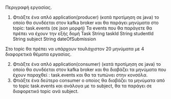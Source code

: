 Περιγραφή εργασίας.
1.	Φτιάξτε ένα απλό application(producer) (κατά προτίμηση σε java) το οποίο θα συνδέεται στον kafka broker και θα παράγει μηνύματα στο topic: task.events (σε json μορφή)
Τα events που θα παράγετε θα πρέπει να έχουν την εξής δομή
Task
String taskId
String studentId
String subject
String dateOfSubmission

Στο topic θα πρέπει να υπάρχουν τουλάχιστον 20 μηνύματα με 4 διαφορετικά θέματα εργασίας.

2.	Φτιάξτε ένα απλό application(consumer) (κατά προτίμηση σε java) το οποίο θα συνδέεται στον kafka broker και θα διαβάζει τα μηνύματα που έχουν παραχθεί : task.events και θα τα τυπώνει στην κονσόλα.
3.	Φτιάξτε ένα δεύτερο consumer ο οποίος θα διαβάζει τα μηνύματα από το topic task.events και ανάλογα με το subject, θα τα παράγει σε διαφορετικό topic ανά subject.
